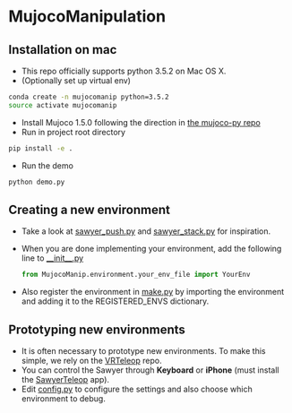 # MujocoManipulation

## Installation on mac
* This repo officially supports python 3.5.2 on Mac OS X.
* (Optionally set up virtual env) 
```bash
conda create -n mujocomanip python=3.5.2
source activate mujocomanip
```
* Install Mujoco 1.5.0 following the direction in [the mujoco-py repo](https://github.com/openai/mujoco-py)
* Run in project root directory
```bash
pip install -e .
```
* Run the demo
```bash
python demo.py
```


## Creating a new environment

- Take a look at [sawyer\_push.py](https://github.com/StanfordVL/MujocoManipulation/blob/master/MujocoManip/environment/sawyer_push.py) and [sawyer\_stack.py](https://github.com/StanfordVL/MujocoManipulation/blob/master/MujocoManip/environment/sawyer_stack.py) for inspiration.

- When you are done implementing your environment, add the following line to [\_\_init\_\_.py](https://github.com/StanfordVL/MujocoManipulation/blob/master/MujocoManip/__init__.py) 

  ```python
  from MujocoManip.environment.your_env_file import YourEnv
  ```

- Also register the environment in [make.py](https://github.com/StanfordVL/MujocoManipulation/blob/master/MujocoManip/environment/make.py) by importing the environment and adding it to the REGISTERED_ENVS dictionary.

## Prototyping new environments

- It is often necessary to prototype new environments. To make this simple, we rely on the [VRTeleop](https://github.com/StanfordVL/VRTeleop/tree/master) repo.
- You can control the Sawyer through **Keyboard** or **iPhone** (must install the [SawyerTeleop](https://github.com/StanfordVL/SawyerApp) app).
- Edit [config.py](https://github.com/StanfordVL/VRTeleop/blob/master/config.py) to configure the settings and also choose which environment to debug. 